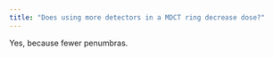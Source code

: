 ```yaml
---
title: "Does using more detectors in a MDCT ring decrease dose?"
---
```

Yes, because fewer penumbras.

